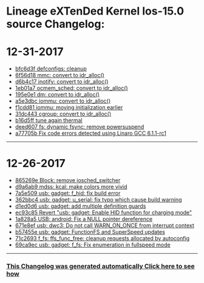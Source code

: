 Lineage eXTenDed Kernel los-15.0 source Changelog:
============================================================

12-31-2017
====================

* [bfc6d3f defconfigs: cleanup](https://github.com/ppajda/kernel_g3/commit/bfc6d3f591c23e1d455d0f8e55ed9a8ea8a1d87d)
* [6f56d18 mmc: convert to idr_alloc()](https://github.com/ppajda/kernel_g3/commit/6f56d183410741bd515c12c7ba664726dd2a7bf3)
* [d6b4c17 inotify: convert to idr_alloc()](https://github.com/ppajda/kernel_g3/commit/d6b4c17d95853b667f31214e55eb7bd6f96c1ca4)
* [1eb01a7 ocmem_sched: convert to idr_alloc()](https://github.com/ppajda/kernel_g3/commit/1eb01a73f08a33ad5c19b7f728cea609ad2f6b9f)
* [195e0e1 dm: convert to idr_alloc()](https://github.com/ppajda/kernel_g3/commit/195e0e159f27201978b64edbdf4d03e8bbe4e54f)
* [a5e3dbc iommu: convert to idr_alloc()](https://github.com/ppajda/kernel_g3/commit/a5e3dbc4f072b0e6e960b7eaae6ef75077e2bb1a)
* [f1cdd81 iommu: moving initialization earlier](https://github.com/ppajda/kernel_g3/commit/f1cdd81e42cadcd9448f2199a8c13dc7e8fbb37a)
* [31dc443 cgroup: convert to idr_alloc()](https://github.com/ppajda/kernel_g3/commit/31dc4436bccfdf47624d4d4c126a468a4ce0d76f)
* [b16d5ff tune again thermal](https://github.com/ppajda/kernel_g3/commit/b16d5ff17cfd8bbeea8c58b4562c081fa13a9a77)
* [deed607 fs: dynamic fsync: remove powersuspend](https://github.com/ppajda/kernel_g3/commit/deed607636058e0c78ad894550af394e533e9dd9)
* [a77705b Fix code errors detected using Linaro GCC 6.1.1-rc1](https://github.com/ppajda/kernel_g3/commit/a77705bedd104776089578a026567baffb5f7526)

***

12-26-2017
====================

* [865269e Block: remove iosched_switcher](https://github.com/ppajda/kernel_g3/commit/865269e58a0ce070f69b5484d2c9604b36373c6a)
* [d9a6ab9 mdss: kcal: make colors more vivid](https://github.com/ppajda/kernel_g3/commit/d9a6ab93da05aae235b4aa63c8651a7bf554b211)
* [7a5e509 usb: gadget: f_hid: fix build error](https://github.com/ppajda/kernel_g3/commit/7a5e50900ad8061f31f27573b931a5290cbb46ea)
* [362bbc4 usb: gadget: u_serial: fix typo which cause build warning](https://github.com/ppajda/kernel_g3/commit/362bbc4d4843a81af50a2815ab4f687a13be7c95)
* [d1ed0d6 usb: gadget: add multiple definition guards](https://github.com/ppajda/kernel_g3/commit/d1ed0d60cf88c4f72efa3e7ab1cb08e5060de9d5)
* [ec93c85 Revert "usb: gadget: Enable HID function for charging mode"](https://github.com/ppajda/kernel_g3/commit/ec93c857ef1d5e2b11411492aea2450352df831f)
* [1a828a5 USB: android: Fix a NULL pointer dereference](https://github.com/ppajda/kernel_g3/commit/1a828a5e845813b30d8bb13f26f1c35c707d84b6)
* [671e8ef usb: dwc3: Do not call WARN_ON_ONCE from interrupt context](https://github.com/ppajda/kernel_g3/commit/671e8ef1bbaf26483bd71edc82c93e1b442a04de)
* [b57455e usb: gadget: FunctionFS and SuperSpeed updates](https://github.com/ppajda/kernel_g3/commit/b57455e3b550b5bc0a4128d97192925bb5988780)
* [71c2693 f_fs: ffs_func_free: cleanup requests allocated by autoconfig](https://github.com/ppajda/kernel_g3/commit/71c26937276990f5c1d776c8d20320b85e543739)
* [69ca9ec usb: gadget: f_fs: Fix enumeration in fullspeed mode](https://github.com/ppajda/kernel_g3/commit/69ca9eca291345abc1df12858a603601fc44aa0f)

***


### [This Changelog was generated automatically Click here to see how](https://github.com/bhb27/BHB27Kernel/tree/N_c/build/changelog.sh)
